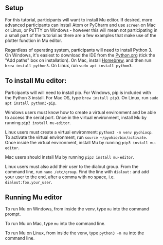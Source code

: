## Setup
For this tutorial, participants will want to install Mu editor. If desired, more advanced participants can install Atom or PyCharm and use `screen` on Mac or Linux, or PuTTY on Windows - however this will mean not participating in a small part of the tutorial as there are a few examples that make use of the plotter function in Mu editor.

Regardless of operating system, participants will need to install Python 3. On Windows, it's easiest to download the IDE from the [Python.org](https://www.python.org/downloads/) (tick the "Add paths" box on installation). On Mac, install [Homebrew](https://brew.sh/), and then run `brew install python3`. On Linux, run `sudo apt install python3`.

## To install Mu editor:
Participants will will need to install pip. For Windows, pip is included with the Python 3 install. For Mac OS, type `brew install pip3`. On Linux, run `sudo apt install python3-pip`.

Windows users must know how to create a virtual environment and be able to access the serial port. Once in the virtual environment, install Mu by running `pip3 install mu-editor`.

Linux users must create a virtual environment: `python3 -m venv pyohiocp`. To activate the virtual environment, run `source ~/pyohio/bin/activate`. Once inside the virtual environment, install Mu by running `pip3 install mu-editor`.

Mac users should install Mu by running `pip3 install mu-editor`.

Linux users must also add their user to the dialout group. From the command line, run `nano /etc/group`. Find the line with `dialout:` and add your user to the end, after a comma with no space, i.e. `dialout:foo,your_user`.

## Running Mu editor
To run Mu on Windows, from inside the venv, type `mu` into the command prompt.

To run Mu on Mac, type `mu` into the command line.

To run Mu on Linux, from inside the venv, type `python3 -m mu` into the command line.